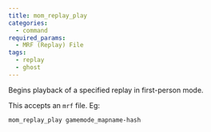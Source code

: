 ```yaml
---
title: mom_replay_play
categories:
  - command
required_params:
  - MRF (Replay) File
tags:
  - replay
  - ghost
---
```


Begins playback of a specified replay in first-person mode.

This accepts an `mrf` file. Eg:

`mom_replay_play gamemode_mapname-hash`
